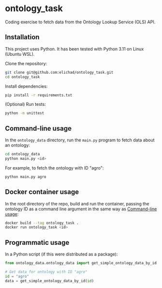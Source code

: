 # ontology_task

Coding exercise to fetch data from the Ontology Lookup Service (OLS) API.

## Installation

This project uses Python. It has been tested with Python 3.11 on Linux (Ubuntu WSL).

Clone the repository:

```bash
git clone git@github.com:elichad/ontology_task.git
cd ontology_task
```

Install dependencies:

```bash
pip install -r requirements.txt
```

(Optional) Run tests:

```bash
python -m unittest
```

## Command-line usage

In the `ontology_data` directory, run the `main.py` program to fetch data about an ontology:

```bash
cd ontology_data
python main.py <id>
```

For example, to fetch the ontology with ID "agro":

```bash
python main.py agro
```

## Docker container usage

In the root directory of the repo, build and run the container, passing the ontology ID as a command line argument in the same way as [Command-line usage](#command-line-usage):

```bash
docker build --tag ontology_task .
docker run ontology_task <id>
```

## Programmatic usage

In a Python script (if this were distributed as a package):

```python
from ontology_data.ontology_data import get_simple_ontology_data_by_id

# Get data for ontology with ID "agro"
id = "agro"
data = get_simple_ontology_data_by_id(id)
```
